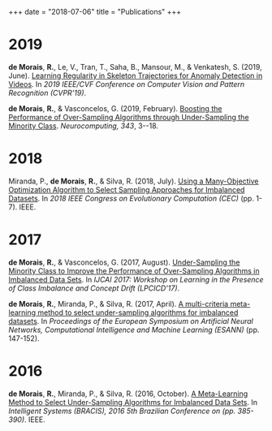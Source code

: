 +++
date = "2018-07-06"
title = "Publications"
+++

# 2019
**de Morais**, **R.**, Le, V., Tran, T., Saha, B., Mansour, M., & Venkatesh, S. (2019, June). [Learning Regularity in Skeleton Trajectories for Anomaly Detection in Videos](http://openaccess.thecvf.com/content_CVPR_2019/html/Morais_Learning_Regularity_in_Skeleton_Trajectories_for_Anomaly_Detection_in_Videos_CVPR_2019_paper.html). In _2019 IEEE/CVF Conference on Computer Vision and Pattern Recognition (CVPR'19)_.

**de Morais**, **R.**, & Vasconcelos, G. (2019, February). [Boosting the Performance of Over-Sampling Algorithms through Under-Sampling the Minority Class](https://www.sciencedirect.com/science/article/pii/S0925231219301584). _Neurocomputing, 343_, 3--18.

# 2018
Miranda, P., **de Morais**, **R.**, & Silva, R. (2018, July). [Using a Many-Objective Optimization Algorithm to Select Sampling Approaches for Imbalanced Datasets](https://ieeexplore.ieee.org/document/8477988). In _2018 IEEE Congress on Evolutionary Computation (CEC)_ (pp. 1-7). IEEE.

# 2017
**de Morais**, **R.**, & Vasconcelos, G. (2017, August). [Under-Sampling the Minority Class to Improve the Performance of Over-Sampling Algorithms in Imbalanced Data Sets](https://arxiv.org/pdf/1707.09425#page=16). In _IJCAI 2017: Workshop on Learning in the Presence of Class Imbalance and Concept Drift (LPCICD'17)_.

**de Morais**, **R.**, Miranda, P., & Silva, R. (2017, April). [A multi-criteria meta-learning method to select under-sampling algorithms for imbalanced datasets](https://www.elen.ucl.ac.be/Proceedings/esann/esannpdf/es2017-11.pdf). In _Proceedings of the European Symposium on Artificial Neural Networks, Computational Intelligence and Machine Learning (ESANN)_ (pp. 147-152).

# 2016
**de Morais**, **R.**, Miranda, P., & Silva, R. (2016, October). [A Meta-Learning Method to Select Under-Sampling Algorithms for Imbalanced Data Sets](http://ieeexplore.ieee.org/document/7839617/). In _Intelligent Systems (BRACIS), 2016 5th Brazilian Conference on (pp. 385-390)_. IEEE.